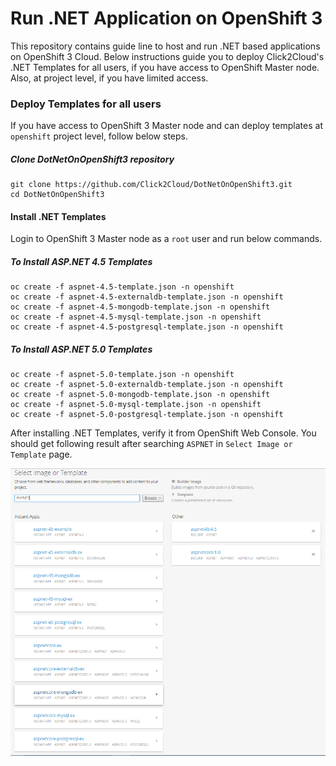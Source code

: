 # Run .NET Application on OpenShift 3
This repository contains guide line to host and run .NET based applications on OpenShift 3 Cloud. Below instructions guide you to deploy Click2Cloud's .NET Templates for all users, if you have access to OpenShift Master node. Also, at project level, if you have limited access.

### Deploy Templates for all users
If you have access to OpenShift 3 Master node and can deploy templates at `openshift` project level, follow below steps.

##### Clone DotNetOnOpenShift3 repository
```
git clone https://github.com/Click2Cloud/DotNetOnOpenShift3.git
cd DotNetOnOpenShift3
```
#### Install .NET Templates
Login to OpenShift 3 Master node as a `root` user and run below commands. 

##### To Install ASP.NET 4.5 Templates
```
oc create -f aspnet-4.5-template.json -n openshift
oc create -f aspnet-4.5-externaldb-template.json -n openshift
oc create -f aspnet-4.5-mongodb-template.json -n openshift
oc create -f aspnet-4.5-mysql-template.json -n openshift
oc create -f aspnet-4.5-postgresql-template.json -n openshift
```
##### To Install ASP.NET 5.0 Templates
```
oc create -f aspnet-5.0-template.json -n openshift
oc create -f aspnet-5.0-externaldb-template.json -n openshift
oc create -f aspnet-5.0-mongodb-template.json -n openshift
oc create -f aspnet-5.0-mysql-template.json -n openshift
oc create -f aspnet-5.0-postgresql-template.json -n openshift
```
After installing .NET Templates, verify it from OpenShift Web Console. You should get following result after searching `ASPNET` in `Select Image or Template` page.

![Search Result](/result.png?raw=true "Result")
